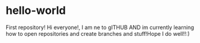# hello-world
First repository!
Hi everyone!,
I am ne to gITHUB AND im currently learning how to open repositories and create branches and stuff!Hope I do well!!:)
